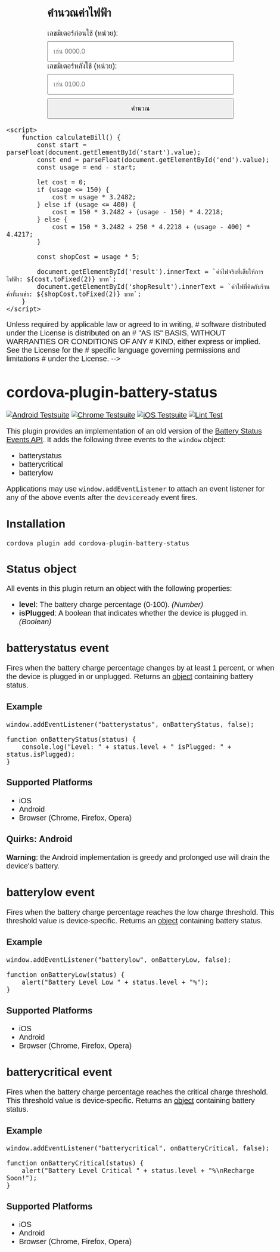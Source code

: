 <!DOCTYPE html>
<html lang="th">
<head>
    <meta charset="UTF-8">
    <meta http-equiv="X-UA-Compatible" content="IE=edge">
    <meta name="viewport" content="width=device-width, initial-scale=1.0">
    <title>คำนวณค่าไฟฟ้า</title>
    <style>
        body {
            font-family: Arial, sans-serif;
            margin: 20px;
            font-size: 20px;
        }
        .container {
            max-width: 500px;
            margin: 0 auto;
        }
        input, button {
            padding: 15px;
            margin-top: 10px;
            width: 100%;
            font-size: 18px;
        }
        button {
            cursor: pointer;
        }
    </style>
</head>
<body>
    <div class="container">
        <h2>คำนวณค่าไฟฟ้า</h2>
        <label for="start">เลขมิเตอร์ก่อนใช้ (หน่วย):</label>
        <input type="number" id="start" step="0.1" placeholder="เช่น 0000.0">
        <label for="end">เลขมิเตอร์หลังใช้ (หน่วย):</label>
        <input type="number" id="end" step="0.1" placeholder="เช่น 0100.0">
        <button onclick="calculateBill()">คำนวณ</button>
        <p id="result"></p>
        <p id="shopResult"></p>
    </div>

    <script>
        function calculateBill() {
            const start = parseFloat(document.getElementById('start').value);
            const end = parseFloat(document.getElementById('end').value);
            const usage = end - start;

            let cost = 0;
            if (usage <= 150) {
                cost = usage * 3.2482;
            } else if (usage <= 400) {
                cost = 150 * 3.2482 + (usage - 150) * 4.2218;
            } else {
                cost = 150 * 3.2482 + 250 * 4.2218 + (usage - 400) * 4.4217;
            }

            const shopCost = usage * 5;

            document.getElementById('result').innerText = `ค่าไฟจริงที่เสียให้การไฟฟ้า: ${cost.toFixed(2)} บาท`;
            document.getElementById('shopResult').innerText = `ค่าไฟที่คิดกับร้านค้าที่มาเช่า: ${shopCost.toFixed(2)} บาท`;
        }
    </script>
</body>
</html>  Unless required by applicable law or agreed to in writing,
#         software distributed under the License is distributed on an
#         "AS IS" BASIS, WITHOUT WARRANTIES OR CONDITIONS OF ANY
#         KIND, either express or implied.  See the License for the
#         specific language governing permissions and limitations
#         under the License.
-->

# cordova-plugin-battery-status

[![Android Testsuite](https://github.com/apache/cordova-plugin-battery-status/actions/workflows/android.yml/badge.svg)](https://github.com/apache/cordova-plugin-battery-status/actions/workflows/android.yml) [![Chrome Testsuite](https://github.com/apache/cordova-plugin-battery-status/actions/workflows/chrome.yml/badge.svg)](https://github.com/apache/cordova-plugin-battery-status/actions/workflows/chrome.yml) [![iOS Testsuite](https://github.com/apache/cordova-plugin-battery-status/actions/workflows/ios.yml/badge.svg)](https://github.com/apache/cordova-plugin-battery-status/actions/workflows/ios.yml) [![Lint Test](https://github.com/apache/cordova-plugin-battery-status/actions/workflows/lint.yml/badge.svg)](https://github.com/apache/cordova-plugin-battery-status/actions/workflows/lint.yml)

This plugin provides an implementation of an old version of the [Battery Status Events API][w3c_spec]. It adds the following three events to the `window` object:

* batterystatus
* batterycritical
* batterylow

Applications may use `window.addEventListener` to attach an event listener for any of the above events after the `deviceready` event fires.

## Installation

    cordova plugin add cordova-plugin-battery-status

## Status object

All events in this plugin return an object with the following properties:

- __level__: The battery charge percentage (0-100). _(Number)_
- __isPlugged__: A boolean that indicates whether the device is plugged in. _(Boolean)_

## batterystatus event

Fires when the battery charge percentage changes by at least 1 percent, or when the device is plugged in or unplugged. Returns an [object][status_object] containing battery status.

### Example

    window.addEventListener("batterystatus", onBatteryStatus, false);

    function onBatteryStatus(status) {
        console.log("Level: " + status.level + " isPlugged: " + status.isPlugged);
    }

### Supported Platforms

- iOS
- Android
- Browser (Chrome, Firefox, Opera)

### Quirks: Android

**Warning**: the Android implementation is greedy and prolonged use will drain the device's battery.

## batterylow event

Fires when the battery charge percentage reaches the low charge threshold. This threshold value is device-specific. Returns an [object][status_object] containing battery status.

### Example

    window.addEventListener("batterylow", onBatteryLow, false);

    function onBatteryLow(status) {
        alert("Battery Level Low " + status.level + "%");
    }

### Supported Platforms

- iOS
- Android
- Browser (Chrome, Firefox, Opera)

## batterycritical event

Fires when the battery charge percentage reaches the critical charge threshold. This threshold value is device-specific. Returns an [object][status_object] containing battery status.

### Example

    window.addEventListener("batterycritical", onBatteryCritical, false);

    function onBatteryCritical(status) {
        alert("Battery Level Critical " + status.level + "%\nRecharge Soon!");
    }

### Supported Platforms

- iOS
- Android
- Browser (Chrome, Firefox, Opera)


[w3c_spec]: https://www.w3.org/TR/battery-status/
[status_object]: #status-object
